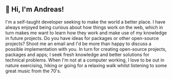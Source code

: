 ## :wave: Hi, I'm Andreas!

I'm a self-taught developer seeking to make the world a better place. I have always enjoyed being curious about how things work on the web, which in turn makes me want to learn how they work and make use of my knowledge in future projects. Do you have ideas for packages or other open-source projects? Shoot me an email and I'd be more than happy to discuss a possible implementation with you. In turn for creating open-source projects, packages and apps; I seek fresh knowledge and better solutions for technical problems. When I'm not at a computer working, I love to be out in nature exercising, hiking or going for a relaxing walk whilst listening to some great music from the 70's.
